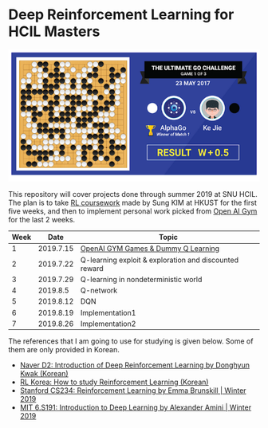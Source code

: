 
# Deep Reinforcement Learning for HCIL Masters

![](https://github.com/hyungkwonko/2019-summer-seminar/blob/master/img/img0.png)

This repository will cover projects done through summer 2019 at SNU HCIL. The plan is to take [RL coursework](https://www.youtube.com/watch?v=dZ4vw6v3LcA&list=PLlMkM4tgfjnKsCWav-Z2F-MMFRx-2gMGG) made by Sung KIM at HKUST for the first five weeks, and then to implement personal work picked from [Open AI Gym](https://gym.openai.com/envs/Acrobot-v1/) for the last 2 weeks.

| Week | Date  | Topic |
| ---                 | ---    | ---        |
| 1 | 2019.7.15 | [OpenAI GYM Games & Dummy Q Learning](https://github.com/hyungkwonko/2019-summer-seminar/wiki/Week-1) |
| 2 | 2019.7.22 | Q-learning exploit & exploration and discounted reward |
| 3 | 2019.7.29 | Q-learning in nondeterministic world |
| 4 | 2019.8.5 | Q-network |
| 5 | 2019.8.12 | DQN |
| 6 | 2019.8.19 | Implementation1 |
| 7 | 2019.8.26 | Implementation2 |

The references that I am going to use for studying is given below. Some of them are only provided in Korean.

- [Naver D2: Introduction of Deep Reinforcement Learning by Donghyun Kwak (Korean)](https://www.youtube.com/watch?v=dw0sHzE1oAc)
- [RL Korea: How to study Reinforcement Learning (Korean)](https://github.com/reinforcement-learning-kr/how_to_study_rl)
- [Stanford CS234: Reinforcement Learning by Emma Brunskill | Winter 2019](https://www.youtube.com/watch?v=FgzM3zpZ55o&list=PLoROMvodv4rOSOPzutgyCTapiGlY2Nd8u)
- [MIT 6.S191: Introduction to Deep Learning by Alexander Amini | Winter 2019](https://www.youtube.com/watch?v=i6Mi2_QM3rA&list=PLtBw6njQRU-rwp5__7C0oIVt26ZgjG9NI&index=5)